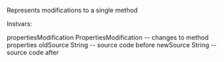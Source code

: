 Represents modifications to a single method

Instvars:

propertiesModification			PropertiesModification -- changes to method properties
oldSource						String -- source code before
newSource						String -- source code after